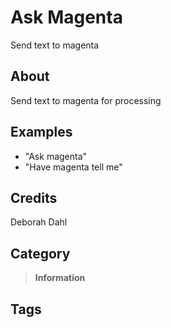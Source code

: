 # Ask Magenta

Send text to magenta

## About

Send text to magenta for processing

## Examples

* "Ask magenta"
* "Have magenta tell me"

## Credits
Deborah Dahl

## Category

> **Information**

## Tags
